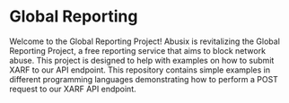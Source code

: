 # Global Reporting

Welcome to the Global Reporting Project! Abusix is revitalizing the Global Reporting Project, a free reporting service that aims to block network abuse. This project is designed to help with examples on how to submit XARF to our API endpoint. This repository contains simple examples in different programming languages demonstrating how to perform a POST request to our XARF API endpoint.
